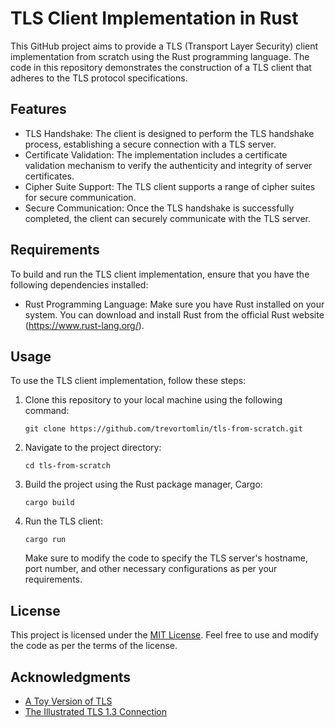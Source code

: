 # TLS Client Implementation in Rust

This GitHub project aims to provide a TLS (Transport Layer Security) client implementation from scratch using the Rust programming language. The code in this repository demonstrates the construction of a TLS client that adheres to the TLS protocol specifications.

## Features

- TLS Handshake: The client is designed to perform the TLS handshake process, establishing a secure connection with a TLS server.
- Certificate Validation: The implementation includes a certificate validation mechanism to verify the authenticity and integrity of server certificates.
- Cipher Suite Support: The TLS client supports a range of cipher suites for secure communication.
- Secure Communication: Once the TLS handshake is successfully completed, the client can securely communicate with the TLS server.

## Requirements

To build and run the TLS client implementation, ensure that you have the following dependencies installed:

- Rust Programming Language: Make sure you have Rust installed on your system. You can download and install Rust from the official Rust website (https://www.rust-lang.org/).

## Usage

To use the TLS client implementation, follow these steps:

1. Clone this repository to your local machine using the following command:

   ```
   git clone https://github.com/trevortomlin/tls-from-scratch.git
   ```

2. Navigate to the project directory:

   ```
   cd tls-from-scratch
   ```

3. Build the project using the Rust package manager, Cargo:

   ```
   cargo build
   ```

4. Run the TLS client:

   ```
   cargo run
   ```

   Make sure to modify the code to specify the TLS server's hostname, port number, and other necessary configurations as per your requirements.

## License

This project is licensed under the [MIT License](LICENSE). Feel free to use and modify the code as per the terms of the license.

## Acknowledgments

- [A Toy Version of TLS](https://jvns.ca/blog/2022/03/23/a-toy-version-of-tls/)
- [The Illustrated TLS 1.3 Connection](https://tls13.xargs.org/)
